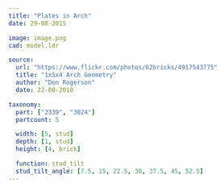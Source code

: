 ```yaml
---
title: "Plates in Arch"
date: 29-08-2015

image: image.png
cad: model.ldr

source:
  url: "https://www.flickr.com/photos/62bricks/4917543775"
  title: "1x5x4 Arch Geometry"
  author: "Don Rogerson"
  date: 22-08-2010

taxonomy:
  part: ["2339", "3024"]
  partcount: 5

  width: [5, stud]
  depth: [1, stud]
  height: [4, brick]

  function: stud_tilt
  stud_tilt_angle: [7.5, 15, 22.5, 30, 37.5, 45, 52.5]
---
```

